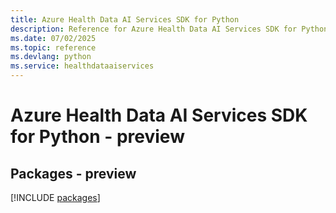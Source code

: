 ```yaml
---
title: Azure Health Data AI Services SDK for Python
description: Reference for Azure Health Data AI Services SDK for Python
ms.date: 07/02/2025
ms.topic: reference
ms.devlang: python
ms.service: healthdataaiservices
---
```

# Azure Health Data AI Services SDK for Python - preview
## Packages - preview
[!INCLUDE [packages](health-data-ai-services-index.md)]